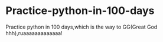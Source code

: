 # Practice-python-in-100-days
Practice python in 100 days,which is the way to GG(Great God hhh),ruaaaaaaaaaaaaa!

